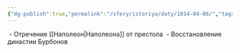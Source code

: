```yaml
---
{"dg-publish":true,"permalink":"/sfery/istoriya/daty/1814-04-06/","tags":["История"]}
---
```


 - Отречение [[Наполеон\|Наполеона]] от престола
 - Восстановление династии Бурбонов